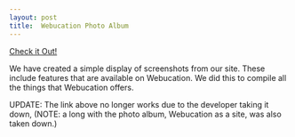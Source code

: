 ```yaml
---
layout: post
title:  Webucation Photo Album
---
```

[Check it Out!](https://mingli039.github.io/photos)

We have created a simple display of screenshots from our site. These include features that are available on Webucation. We did this to compile all the things that Webucation offers.

UPDATE: The link above no longer works due to the developer taking it down, (NOTE: a long with the photo album, Webucation as a site, was also taken down.)
